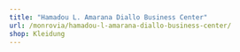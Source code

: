 ```yaml
---
title: "Hamadou L. Amarana Diallo Business Center"
url: /monrovia/hamadou-l-amarana-diallo-business-center/
shop: Kleidung
---
```

